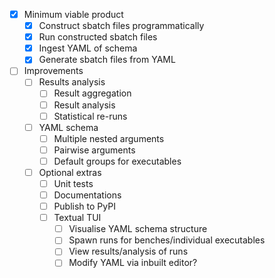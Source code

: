 - [x] Minimum viable product
  - [x] Construct sbatch files programmatically
  - [x] Run constructed sbatch files
  - [x] Ingest YAML of schema
  - [x] Generate sbatch files from YAML
- [ ] Improvements
  - [ ] Results analysis
    - [ ] Result aggregation
    - [ ] Result analysis
    - [ ] Statistical re-runs
  - [ ] YAML schema
    - [ ] Multiple nested arguments
    - [ ] Pairwise arguments
    - [ ] Default groups for executables
  - [ ] Optional extras
    - [ ] Unit tests
    - [ ] Documentations
    - [ ] Publish to PyPI
    - [ ] Textual TUI
      - [ ] Visualise YAML schema structure
      - [ ] Spawn runs for benches/individual executables
      - [ ] View results/analysis of runs
      - [ ] Modify YAML via inbuilt editor?
